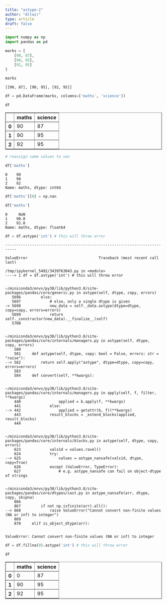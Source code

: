 ```yaml
---
title: "astype-2"
author: "Altair"
type: article
draft: false
--- 
```


```python
import numpy as np
import pandas as pd

```


```python
marks = [
    [90, 87],
    [90, 95],
    [92, 95]
]

```


```python
marks
```




    [[90, 87], [90, 95], [92, 95]]




```python
df = pd.DataFrame(marks, columns=['maths', 'science'])
```


```python
df
```




<div>
<style scoped>
    .dataframe tbody tr th:only-of-type {
        vertical-align: middle;
    }

    .dataframe tbody tr th {
        vertical-align: top;
    }

    .dataframe thead th {
        text-align: right;
    }
</style>
<table border="1" class="dataframe">
  <thead>
    <tr style="text-align: right;">
      <th></th>
      <th>maths</th>
      <th>science</th>
    </tr>
  </thead>
  <tbody>
    <tr>
      <th>0</th>
      <td>90</td>
      <td>87</td>
    </tr>
    <tr>
      <th>1</th>
      <td>90</td>
      <td>95</td>
    </tr>
    <tr>
      <th>2</th>
      <td>92</td>
      <td>95</td>
    </tr>
  </tbody>
</table>
</div>




```python
# reassign some values to nan

df['maths']
```




    0    90
    1    90
    2    92
    Name: maths, dtype: int64




```python
df['maths'][0] = np.nan
```


```python
df['maths']
```




    0     NaN
    1    90.0
    2    92.0
    Name: maths, dtype: float64




```python
df = df.astype('int') # this will throw error
```


    ---------------------------------------------------------------------------

    ValueError                                Traceback (most recent call last)

    /tmp/ipykernel_5492/3439763043.py in <module>
    ----> 1 df = df.astype('int') # this will throw error
    

    ~/miniconda3/envs/py38/lib/python3.8/site-packages/pandas/core/generic.py in astype(self, dtype, copy, errors)
       5696         else:
       5697             # else, only a single dtype is given
    -> 5698             new_data = self._data.astype(dtype=dtype, copy=copy, errors=errors)
       5699             return self._constructor(new_data).__finalize__(self)
       5700 


    ~/miniconda3/envs/py38/lib/python3.8/site-packages/pandas/core/internals/managers.py in astype(self, dtype, copy, errors)
        580 
        581     def astype(self, dtype, copy: bool = False, errors: str = "raise"):
    --> 582         return self.apply("astype", dtype=dtype, copy=copy, errors=errors)
        583 
        584     def convert(self, **kwargs):


    ~/miniconda3/envs/py38/lib/python3.8/site-packages/pandas/core/internals/managers.py in apply(self, f, filter, **kwargs)
        440                 applied = b.apply(f, **kwargs)
        441             else:
    --> 442                 applied = getattr(b, f)(**kwargs)
        443             result_blocks = _extend_blocks(applied, result_blocks)
        444 


    ~/miniconda3/envs/py38/lib/python3.8/site-packages/pandas/core/internals/blocks.py in astype(self, dtype, copy, errors)
        623             vals1d = values.ravel()
        624             try:
    --> 625                 values = astype_nansafe(vals1d, dtype, copy=True)
        626             except (ValueError, TypeError):
        627                 # e.g. astype_nansafe can fail on object-dtype of strings


    ~/miniconda3/envs/py38/lib/python3.8/site-packages/pandas/core/dtypes/cast.py in astype_nansafe(arr, dtype, copy, skipna)
        866 
        867         if not np.isfinite(arr).all():
    --> 868             raise ValueError("Cannot convert non-finite values (NA or inf) to integer")
        869 
        870     elif is_object_dtype(arr):


    ValueError: Cannot convert non-finite values (NA or inf) to integer



```python
df = df.fillna(0).astype('int') # this will throw error
```


```python
df
```




<div>
<style scoped>
    .dataframe tbody tr th:only-of-type {
        vertical-align: middle;
    }

    .dataframe tbody tr th {
        vertical-align: top;
    }

    .dataframe thead th {
        text-align: right;
    }
</style>
<table border="1" class="dataframe">
  <thead>
    <tr style="text-align: right;">
      <th></th>
      <th>maths</th>
      <th>science</th>
    </tr>
  </thead>
  <tbody>
    <tr>
      <th>0</th>
      <td>0</td>
      <td>87</td>
    </tr>
    <tr>
      <th>1</th>
      <td>90</td>
      <td>95</td>
    </tr>
    <tr>
      <th>2</th>
      <td>92</td>
      <td>95</td>
    </tr>
  </tbody>
</table>
</div>




```python

```


```python

```
